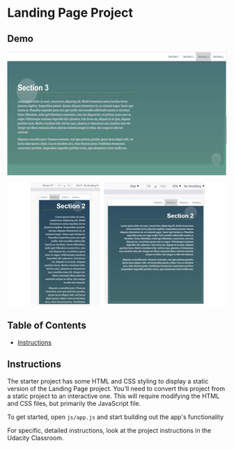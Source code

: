 # Landing Page Project

## Demo

![ddddddt](/demo/result.JPG)

![ddddddt](/demo/responsive.JPG)


## Table of Contents

* [Instructions](#instructions)

## Instructions

The starter project has some HTML and CSS styling to display a static version of the Landing Page project.
 You'll need to convert this project from a static project to an interactive one.
 This will require modifying the HTML and CSS files, but primarily the JavaScript file.

To get started, open `js/app.js` and start building out the app's functionality

For specific, detailed instructions, look at the project instructions in the Udacity Classroom.
